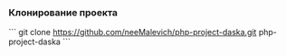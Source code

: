 ### Клонирование проекта
\```
git clone https://github.com/neeMalevich/php-project-daska.git php-project-daska
\```
